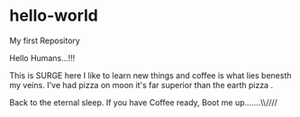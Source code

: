 # hello-world
My first Repository

Hello Humans...!!!

This is SURGE here I like to learn new things and coffee is what lies benesth my veins.
I've had pizza on moon it's far superior than the earth pizza .

Back to the eternal sleep.
If you have Coffee ready, Boot me up.......\\\\////
